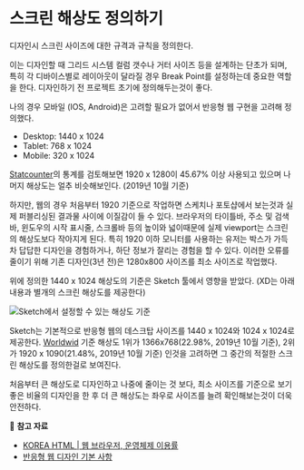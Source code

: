 # 스크린 해상도 정의하기

디자인시 스크린 사이즈에 대한 규격과 규칙을 정의한다. 

이는 디자인할 때 그리드 시스템 컬럼 갯수나 거터 사이즈 등을 설계하는 단초가 되며, 특히 각 디바이스별로 레이아웃이 달라질 경우 Break Point를 설정하는데 중요한 역할을 한다. 디자인하기 전 프로젝트 초기에 정의해두는것이 좋다. 

나의 경우 모바일 (IOS, Android)은 고려할 필요가 없어서 반응형 웹 구현을 고려해 정의했다.

* Desktop: 1440 x 1024
* Tablet: 768 x 1024
* Mobile: 320 x 1024

 [Statcounter](https://gs.statcounter.com/screen-resolution-stats/desktop/south-korea)의 통계를 검토해보면 1920 x 1280이 45.67% 이상 사용되고 있으며 나머지 해상도는 얼추 비슷해보인다. (2019년 10월 기준)

 하지만, 웹의 경우 처음부터 1920 기준으로 작업하면 스케치나 포토샵에서 보는것과 실제 퍼블리싱된 결과물 사이에 이질감이 들 수 있다. 브라우저의 타이틀바, 주소 및 검색바, 윈도우의 시작 표시줄, 스크롤바 등의 높이와 넓이때문에 실제 viewport는 스크린의 해상도보다 작아지게 된다. 특히 1920 이하 모니터를 사용하는 유저는 박스가 가득차 답답한 디자인을 경험하거나, 하단 정보가 잘리는 경험을 할 수 있다. 이러한 오류를 줄이기 위해 기존 디자인(3년 전)은 1280x800 사이즈를 최소 사이즈로 작업했다.

 위에 정의한 1440 x 1024 해상도의 기준은 Sketch 툴에서 영향을 받았다. (XD는 아래 내용과 별개의 스크린 해상도를 제공한다)

![Sketch에서 설정할 수 있는 해상도 기준](https://github.com/onlyeon/TIL/blob/master/%40images/screen-resolution.png) 

 Sketch는 기본적으로 반응형 웹의 데스크탑 사이즈를 1440 x 1024와 1024 x 1024로 제공한다. [Worldwid](https://gs.statcounter.com/screen-resolution-stats/desktop/worldwide) 기준 해상도 1위가 1366x768(22.98%, 2019년 10월 기준), 2위가 1920 x 1090(21.48%, 2019년 10월 기준) 인것을 고려하면 그 중간의 적절한 스크린 해상도를 정의한걸로 보여진다.

 처음부터 큰 해상도로 디자인하고 나중에 줄이는 것 보다, 최소 사이즈를 기준으로 보기 좋은 비율의 디자인을 한 후 더 큰 해상도는 좌우로 사이즈를 늘려 확인해보는것이 더욱 안전하다.

📖 **참고 자료**

* [KOREA HTML | 웹 브라우저, 운영체제 이용률](https://www.koreahtml5.kr/front/stats/browser/browserUseStats.do)
* [반응형 웹 디자인 기본 사항](https://developers.google.com/web/fundamentals/design-and-ux/responsive?hl=ko)